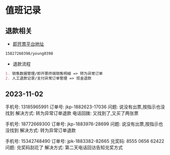 # 值班记录

## 退款相关

- [即开票平台地址](https://jkpmanager.cwlcn.cn/)

```txt
15827260398/young0398
```

- 退款流程

```md
1. 销售数据管理/即开票终端销售明细 => 转为异常订单
2. 人工退款记录/支付异常订单管理 => 现金退款
```

## 2023-11-02

手机号: 13185965991
订单号: jkp-1882623-17036
问题: 说没有出票,按指示也没找到
解决方式: 转为异常订单退款
电话回拨: 又找到了,又买了两张票

手机号: 18772669300
订单号: jkp-1883976-28699
问题: 说没有出票,按指示也没找到
解决方式: 转为异常订单退款

手机号: 15342748490
订单号: jpk-1883382-82665
兑奖码: 8555 0656 62422
问题: 兑奖码刮花了
解决方式: 第二天电话回访告知兑奖方式
